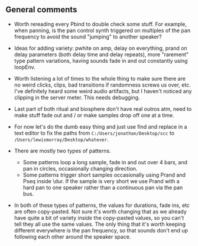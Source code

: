 ## General comments

* Worth rereading every Pbind to double check some stuff. For example, when panning, is the pan control synth triggered on multiples of the pan frequency to avoid the sound "jumping" to another speaker?

* Ideas for adding variety:  pwhite on amp, delay on everything, prand on delay parameters (both delay time and delay repeats), more "rarement" type pattern variations, having sounds fade in and out constantly using loopEnv.

* Worth listening a lot of times to the whole thing to make sure there are no weird clicks, clips, bad transitions if randomness screws us over, etc. I've definitely heard some weird audio artifacts, but I haven't noticed any clipping in the server meter. This needs debugging.

* Last part of both ritual and biosphere don't have real outros atm, need to make stuff fade out and / or make samples drop off one at a time.

* For now let's do the dumb easy thing and just use find and replace in a text editor to fix the paths from `C:/Users/jonathan/Desktop/scc` to `/Users/lewismurray/Desktop/whatever`.

* There are mostly two types of patterns.
    * Some patterns loop a long sample, fade in and out over 4 bars, and pan in circles, occasionally changing direction.
    * Some patterns trigger short samples occasionally using Prand and Pseq inside \dur. If the sample is very short we use Prand with a hard pan to one speaker rather than a continuous pan via the pan bus.

* In both of these types of patterns, the values for durations, fade ins, etc are often copy-pasted. Not sure it's worth changing that as we already have quite a bit of variety *inside* the copy-pasted values, so you can't tell they all use the same values. The only thing that it's worth keeping different everywhere is the pan frequency, so that sounds don't end up following each other around the speaker space.
